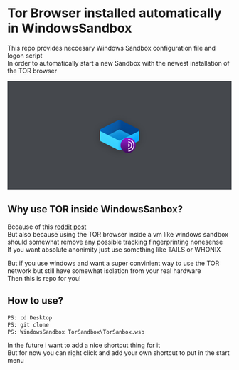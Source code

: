 # Tor Browser installed automatically in WindowsSandbox
This repo provides neccesary Windows Sandbox configuration file and logon script  
In order to automatically start a new Sandbox with the newest installation of the TOR browser  
   
![Banner](/res/Banner.bmp)  
## Why use TOR inside WindowsSanbox?
Because of this [reddit post](https://www.reddit.com/r/TOR/comments/tif9pp/question_about_tor_browser_and_the_windows_release/)   
But also because using the TOR browser inside a vm like windows sandbox should somewhat remove any possible tracking fingerprinting nonesense  
If you want absolute anonimity just use something like TAILS or WHONIX   
    
But if you use windows and want a super convinient way to use the TOR network but still have somewhat isolation from your real hardware    
Then this is repo for you!   
## How to use?
```
PS: cd Desktop
PS: git clone   
PS: WindowsSandbox TorSandbox\TorSanbox.wsb  
```
In the future i want to add a nice shortcut thing for it   
But for now you can right click and add your own shortcut to put in the start menu   
